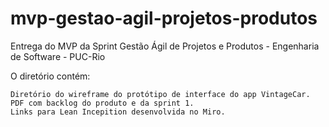# mvp-gestao-agil-projetos-produtos
Entrega do MVP da Sprint Gestão Ágil de Projetos e Produtos - Engenharia de Software - PUC-Rio

O diretório contém:

    Diretório do wireframe do protótipo de interface do app VintageCar.
    PDF com backlog do produto e da sprint 1.
    Links para Lean Incepition desenvolvida no Miro.


